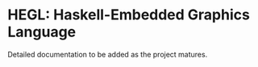 # HEGL: Haskell-Embedded Graphics Language

Detailed documentation to be added as the project matures.
